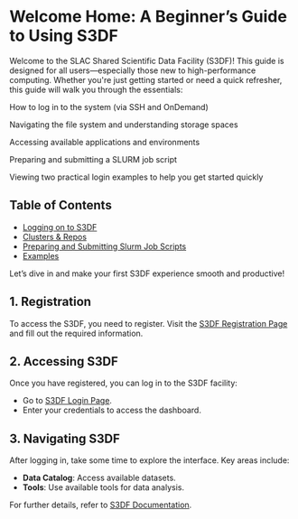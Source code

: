 # Welcome Home: A Beginner’s Guide to Using S3DF

Welcome to the SLAC Shared Scientific Data Facility (S3DF)! This guide is designed for all users—especially those new to high-performance computing. Whether you're just getting started or need a quick refresher, this guide will walk you through the essentials:

How to log in to the system (via SSH and OnDemand)

Navigating the file system and understanding storage spaces

Accessing available applications and environments

Preparing and submitting a SLURM job script

Viewing two practical login examples to help you get started quickly


## Table of Contents
- [Logging on to S3DF](logging-on-to-s3df.md)
- [Clusters & Repos](clusters-and-repos.md)
- [Preparing and Submitting Slurm Job Scripts](preparing-and-submitting-slurm-job-scripts.md)
- [Examples](../examples/)
  
Let’s dive in and make your first S3DF experience smooth and productive!

## 1. Registration
To access the S3DF, you need to register. Visit the [S3DF Registration Page](https://s3df.slac.stanford.edu/#/register) and fill out the required information.

## 2. Accessing S3DF
Once you have registered, you can log in to the S3DF facility:
- Go to [S3DF Login Page](https://s3df.slac.stanford.edu/#/login).
- Enter your credentials to access the dashboard.

## 3. Navigating S3DF
After logging in, take some time to explore the interface. Key areas include:
- **Data Catalog**: Access available datasets.
- **Tools**: Use available tools for data analysis.

For further details, refer to [S3DF Documentation](https://s3df.slac.stanford.edu/#/documentation).
